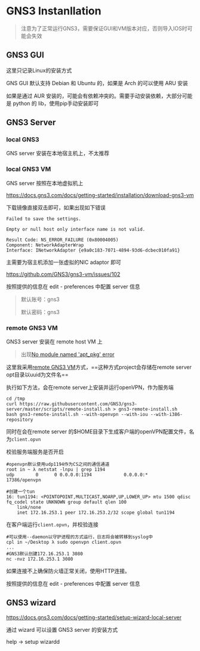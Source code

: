 # GNS3 Instanllation 	

> 注意为了正常运行GNS3，需要保证GUI和VM版本对应，否则导入IOS时可能会失效

## GNS3 GUI

这里只记录Linux的安装方式

GNS GUI 默认支持 Debian 和 Ubuntu 的，如果是 Arch 的可以使用 ARU 安装

如果是通过 AUR 安装的，可能会有依赖冲突的。需要手动安装依赖，大部分可能是 python 的 lib，使用pip手动安装即可

## GNS3 Server

### local GNS3

GNS server 安装在本地宿主机上，不太推荐

### local GNS3 VM

GNS server 按照在本地虚拟机上

https://docs.gns3.com/docs/getting-started/installation/download-gns3-vm

下载镜像直接双击即可，如果出现如下错误

```
Failed to save the settings.

Empty or null host only interface name is not valid.

Result Code: NS_ERROR_FAILURE (0x80004005)
Component: NetworkAdapterWrap
Interface: INetworkAdapter {e9a0c183-7071-4894-93d6-dcbec010fa91}

```

主需要为宿主机添加一张虚拟的NIC adaptor 即可

https://github.com/GNS3/gns3-vm/issues/102

按照提供的信息在 edit - preferences 中配置 server 信息

> 默认账号：gns3
>
> 默认密码：gns3

### remote GNS3 VM 

GNS3 server 安装在 remote host VM 上

> 出现[No module named 'apt_pkg' error](https://askubuntu.com/questions/1069087/modulenotfounderror-no-module-named-apt-pkg-error) 

这里我采用[remote GNS3 VM](https://docs.gns3.com/docs/getting-started/installation/remote-server/)方式，==这种方式project会存储在remote server opt目录以uuid为文件名==

执行如下方法，会在remote server上安装并运行openVPN，作为服务端

```
cd /tmp
curl https://raw.githubusercontent.com/GNS3/gns3-server/master/scripts/remote-install.sh > gns3-remote-install.sh
bash gns3-remote-install.sh --with-openvpn --with-iou --with-i386-repository
```

同时在会在remote server 的$HOME目录下生成客户端的openVPN配置文件，名为`client.opvn`

校验服务端服务是否开启

```
#openvpn默认使用udp1194作为CS之间的通信通道
root in ~ λ netstat -lnpu | grep 1194
udp        0      0 0.0.0.0:1194            0.0.0.0:*                           17386/openvpn  

#创建一个tun
16: tun1194: <POINTOPOINT,MULTICAST,NOARP,UP,LOWER_UP> mtu 1500 qdisc fq_codel state UNKNOWN group default qlen 100
    link/none 
    inet 172.16.253.1 peer 172.16.253.2/32 scope global tun1194
```

在客户端运行`client.opvn`，并校验连接

```
#可以使用--daemon以守护进程的方式运行，日志将会被转移到syslog中
cpl in ~/Desktop λ sudo openvpn client.opvn
...
#GNS3默认创建172.16.253.1 3080
nc -nvz 172.16.253.1 3080
```

如果连接不上确保防火墙正常关闭，使用HTTP连接。

按照提供的信息在 edit - preferences 中配置 server 信息

## GNS3 wizard

https://docs.gns3.com/docs/getting-started/setup-wizard-local-server

通过 wizard 可以设置 GNS3 server 的安装方式

help -> setup wizardd